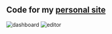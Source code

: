 ## Code for my [personal site](https://jborbon.me)

![dashboard](https://i.imgur.com/Lc1HVd3.png)
![editor](https://i.imgur.com/sR4TIrZ.png)
